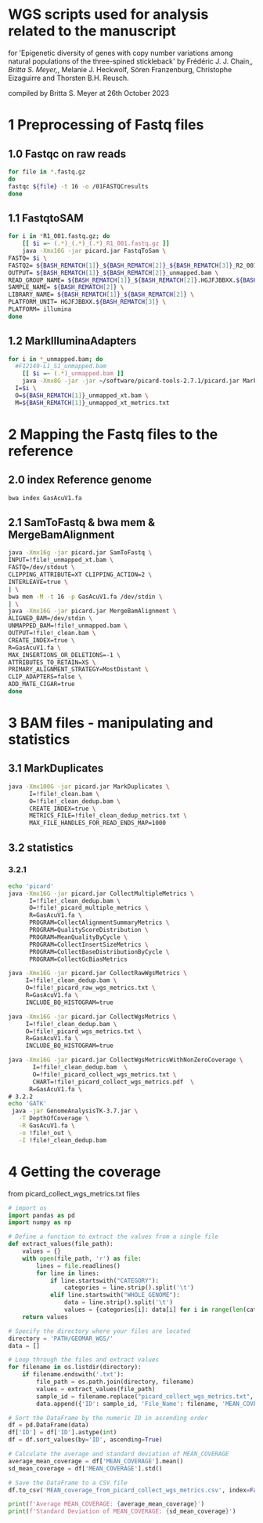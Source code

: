 # WGS scripts used for analysis related to the manuscript 

for 'Epigenetic diversity of genes with copy number variations among natural populations of the three-spined stickleback'
by Frédéric J. J. Chain,*, Britta S. Meyer,*, Melanie J. Heckwolf, Sören Franzenburg, Christophe Eizaguirre and Thorsten B.H. Reusch.

compiled by Britta S. Meyer 
at 26th October 2023

# 1 Preprocessing of Fastq files 

## 1.0 Fastqc on raw reads
```bash
for file in *.fastq.gz
do
fastqc ${file} -t 16 -o /01FASTQCresults
done
```

## 1.1 FastqtoSAM
```bash
for i in *R1_001.fastq.gz; do
    [[ $i =~ (.*)_(.*)_(.*)_R1_001.fastq.gz ]]
    java -Xmx16G -jar picard.jar FastqToSam \
FASTQ= $i \
FASTQ2= ${BASH_REMATCH[1]}_${BASH_REMATCH[2]}_${BASH_REMATCH[3]}_R2_001.fastq.gz \
OUTPUT= ${BASH_REMATCH[1]}_${BASH_REMATCH[2]}_unmapped.bam \
READ_GROUP_NAME= ${BASH_REMATCH[1]}_${BASH_REMATCH[2]}.HGJFJBBXX.${BASH_REMATCH[3]} \
SAMPLE_NAME= ${BASH_REMATCH[2]} \
LIBRARY_NAME= ${BASH_REMATCH[1]}_${BASH_REMATCH[2]} \
PLATFORM_UNIT= HGJFJBBXX.${BASH_REMATCH[3]} \
PLATFORM= illumina
done
```

## 1.2 MarkIlluminaAdapters
```bash
for i in *_unmapped.bam; do
  #F12149-L1_S1_unmapped.bam
    [[ $i =~ (.*)_unmapped.bam ]]
    java -Xmx8G -jar -jar ~/software/picard-tools-2.7.1/picard.jar MarkIlluminaAdapters \
  I=$i \
  O=${BASH_REMATCH[1]}_unmapped_xt.bam \
  M=${BASH_REMATCH[1]}_unmapped_xt_metrics.txt
```

# 2 Mapping the Fastq files to the reference 
## 2.0 index Reference genome
```bash
bwa index GasAcuV1.fa
```

## 2.1  SamToFastq & bwa mem & MergeBamAlignment
```bash
java -Xmx16g -jar picard.jar SamToFastq \
INPUT=!file!_unmapped_xt.bam \
FASTQ=/dev/stdout \
CLIPPING_ATTRIBUTE=XT CLIPPING_ACTION=2 \
INTERLEAVE=true \
| \
bwa mem -M -t 16 -p GasAcuV1.fa /dev/stdin \
| \
java -Xmx16G -jar picard.jar MergeBamAlignment \
ALIGNED_BAM=/dev/stdin \
UNMAPPED_BAM=!file!_unmapped.bam \
OUTPUT=!file!_clean.bam \
CREATE_INDEX=true \
R=GasAcuV1.fa \
MAX_INSERTIONS_OR_DELETIONS=-1 \
ATTRIBUTES_TO_RETAIN=XS \
PRIMARY_ALIGNMENT_STRATEGY=MostDistant \
CLIP_ADAPTERS=false \
ADD_MATE_CIGAR=true
done
```


# 3 BAM files - manipulating and statistics


## 3.1  MarkDuplicates
```bash 
java -Xmx100G -jar picard.jar MarkDuplicates \
      I=!file!_clean.bam \
      O=!file!_clean_dedup.bam \
      CREATE_INDEX=true \
      METRICS_FILE=!file!_clean_dedup_metrics.txt \
      MAX_FILE_HANDLES_FOR_READ_ENDS_MAP=1000
```
## 3.2 statistics
### 3.2.1

```bash
echo 'picard'
java -Xmx16G -jar picard.jar CollectMultipleMetrics \
      I=!file!_clean_dedup.bam \
      O=!file!_picard_multiple_metrics \
      R=GasAcuV1.fa \
      PROGRAM=CollectAlignmentSummaryMetrics \
      PROGRAM=QualityScoreDistribution \
      PROGRAM=MeanQualityByCycle \
      PROGRAM=CollectInsertSizeMetrics \
      PROGRAM=CollectBaseDistributionByCycle \
      PROGRAM=CollectGcBiasMetrics

java -Xmx16G -jar picard.jar CollectRawWgsMetrics \
     I=!file!_clean_dedup.bam \
     O=!file!_picard_raw_wgs_metrics.txt \
     R=GasAcuV1.fa \
     INCLUDE_BQ_HISTOGRAM=true

java -Xmx16G -jar picard.jar CollectWgsMetrics \
     I=!file!_clean_dedup.bam \
     O=!file!_picard_wgs_metrics.txt \
     R=GasAcuV1.fa \
     INCLUDE_BQ_HISTOGRAM=true

java -Xmx16G -jar picard.jar CollectWgsMetricsWithNonZeroCoverage \
       I=!file!_clean_dedup.bam  \
       O=!file!_picard_collect_wgs_metrics.txt \
       CHART=!file!_picard_collect_wgs_metrics.pdf  \
      R=GasAcuV1.fa \
# 3.2.2
echo 'GATK'
 java -jar GenomeAnalysisTK-3.7.jar \
   -T DepthOfCoverage \
   -R GasAcuV1.fa \
   -o !file!_out \
   -I !file!_clean_dedup.bam
```

# 4 Getting the coverage 

from picard_collect_wgs_metrics.txt files

```python
# import os
import pandas as pd
import numpy as np

# Define a function to extract the values from a single file
def extract_values(file_path):
    values = {}
    with open(file_path, 'r') as file:
        lines = file.readlines()
        for line in lines:
            if line.startswith("CATEGORY"):
                categories = line.strip().split('\t')
            elif line.startswith("WHOLE_GENOME"):
                data = line.strip().split('\t')
                values = {categories[i]: data[i] for i in range(len(categories))}
    return values

# Specify the directory where your files are located
directory = 'PATH/GEOMAR_WGS/'
data = []

# Loop through the files and extract values
for filename in os.listdir(directory):
    if filename.endswith('.txt'):
        file_path = os.path.join(directory, filename)
        values = extract_values(file_path)
        sample_id = filename.replace("picard_collect_wgs_metrics.txt", "").split("_S")[1].rstrip('_')  # Extract e.g. "S48" from the filename
        data.append({'ID': sample_id, 'File_Name': filename, 'MEAN_COVERAGE': float(values['MEAN_COVERAGE']), 'SD_COVERAGE': float(values['SD_COVERAGE']), 'MEDIAN_COVERAGE': float(values['MEDIAN_COVERAGE'])})

# Sort the DataFrame by the numeric ID in ascending order
df = pd.DataFrame(data)
df['ID'] = df['ID'].astype(int)
df = df.sort_values(by='ID', ascending=True)

# Calculate the average and standard deviation of MEAN_COVERAGE
average_mean_coverage = df['MEAN_COVERAGE'].mean()
sd_mean_coverage = df['MEAN_COVERAGE'].std()

# Save the DataFrame to a CSV file
df.to_csv('MEAN_coverage_from_picard_collect_wgs_metrics.csv', index=False)

print(f'Average MEAN_COVERAGE: {average_mean_coverage}')
print(f'Standard Deviation of MEAN_COVERAGE: {sd_mean_coverage}')
```
